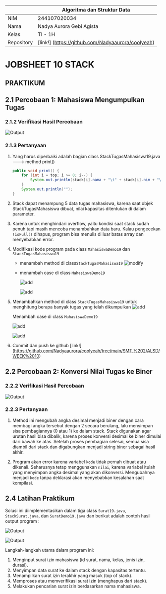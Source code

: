 |  | Algoritma dan Struktur Data |
|--|--|
|NIM  | 244107020034  |
|Nama | Nadya Aurora Gebi Agista |
|Kelas | TI - 1H |
|Repository| [link!] (https://github.com/Nadyaaurora/coolyeah)

# JOBSHEET 10 STACK
## PRAKTIKUM
## 2.1 Percobaan 1: Mahasiswa Mengumpulkan Tugas
### 2.1.2 Verifikasi Hasil Percobaan
![Output](../img/Percobaan1.png)

### 2.1.3 Pertanyaan
1. Yang harus diperbaiki adalah bagian class StackTugasMahasiswa19.java ---> method print()
	```java
	public void print() {
		for (int i = top; i >= 0; i--) {
			System.out.println(stack[i].nama + "\t" + stack[i].nim + "\t" + stack[i].kelas);
		}
		System.out.println("");
	}
	```

2.  Stack dapat menampung 5 data tugas mahasiswa, karena saat objek StackTugasMahasiswa dibuat, nilai kapasitas ditentukan di dalam parameter.

3. Karena untuk menghindari overflow, yaitu kondisi saat stack sudah penuh tapi masih mencoba menambahkan data baru. Kalau pengecekan `!isFull()` dihapus, program bisa menulis di luar batas array dan menyebabkan error.
4. Modifikasi kode program pada class `MahasiswaDemo19` dan `StackTugasMahasiswa19`
	- menambah method di class`StackTugasMahasiswa19`
	  ![modify](../img/ModifyStack4.png)	

	- menambah case di class `MahasiswaDemo19`

	  ![add](../img/menu5.png)

	  ![add](../img/case5.png)

5. Menambahkan method di class `StackTugasMahasiswa19` untuk menghitung berapa banyak tugas yang telah dikumpulkan
   ![add](../img/AddStack5.png)

   Menambah case di class `MahasiswaDemo19`

   ![add](../img/menu6.png)

   ![add](../img/case6.png)

6. Commit dan push ke github
   [link!] (https://github.com/Nadyaaurora/coolyeah/tree/main/SMT.%202/ALSD/WEEK%2010)

## 2.2 Percobaan 2: Konversi Nilai Tugas ke Biner 
### 2.2.2 Verifikasi Hasil Percobaan
![Output](../img/Percobaan2.png)

### 2.2.3 Pertanyaan
1. Method ini mengubah angka desimal menjadi biner dengan cara membagi angka tersebut dengan 2 secara berulang, lalu menyimpan sisa pembagiannya (0 atau 1) ke dalam stack. Stack digunakan agar urutan hasil bisa dibalik, karena proses konversi desimal ke biner dimulai dari bawah ke atas. Setelah proses pembagian selesai, semua sisa diambil dari stack dan digabungkan menjadi string biner sebagai hasil akhir.

2. Program akan error karena variabel `kode` tidak pernah dibuat atau dikenali. Seharusnya tetap menggunakan `nilai`, karena variabel itulah yang menyimpan angka desimal yang akan dikonversi. Mengubahnya menjadi `kode` tanpa deklarasi akan menyebabkan kesalahan saat kompilasi.

## 2.4 Latihan Praktikum
Solusi ini diimplementasikan dalam tiga class `Surat19.java`, `StackSurat.java`, dan `SuratDemo19.java` dan berikut adalah contoh hasil output program :

![Output](../img/Tugas%20(1).png)

![Output](../img/Tugas%20(2).png)

Langkah-langkah utama dalam program ini:
1. Menginput surat izin mahasiswa (id surat, nama, kelas, jenis izin, durasi).
2. Menyimpan data surat ke dalam stack dengan kapasitas tertentu.
3. Menampilkan surat izin terakhir yang masuk (top of stack).
4. Memproses atau memverifikasi surat izin (menghapus dari stack).
5. Melakukan pencarian surat izin berdasarkan nama mahasiswa.




